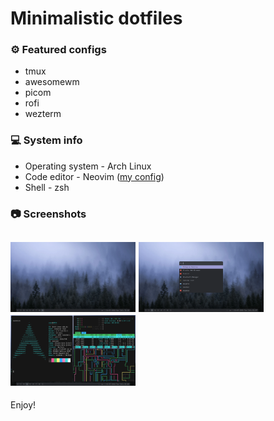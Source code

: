 # Minimalistic dotfiles
### ⚙️ Featured configs 
* tmux
* awesomewm
* picom
* rofi
* wezterm
### 💻 System info
* Operating system - Arch Linux
* Code editor - Neovim ([my config](https://github.com/assense/nvim-config))
* Shell - zsh
### 📷 Screenshots
<img src="src/screenshot1.png" alt="img1" width="200"/> <img src="src/screenshot2.png" alt="img2" width="200"/> <img src="src/screenshot3.png" alt="img3" width="200"/>
---
Enjoy!
